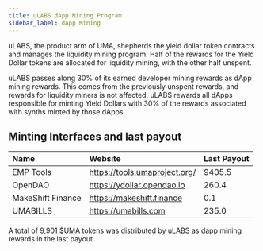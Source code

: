 ```yaml
---
title: uLABS dApp Mining Program
sidebar_label: dApp Mining
---
```


uLABS, the product arm of UMA, shepherds the yield dollar token contracts and manages the liquidity mining program. Half of the rewards for the Yield Dollar tokens are allocated for liquidity mining, with the other half unspent.

uLABS passes along 30% of its earned developer mining rewards as dApp mining rewards. This comes from the previously unspent rewards, and rewards for liquidity miners is not affected.
uLABS rewards all dApps responsible for minting Yield Dollars with 30% of the rewards associated with synths minted by those dApps.

## Minting Interfaces and last payout 

|Name| Website| Last Payout|
|:-------| :------| :-----------|
|EMP Tools| https://tools.umaproject.org/ | 9405.5
|OpenDAO| https://ydollar.opendao.io | 260.4
|MakeShift Finance| https://makeshift.finance | 0.1
|UMABILLS| https://umabills.com | 235.0

A total of 9,901 $UMA tokens was distributed by uLABS as dapp mining rewards in the last payout. 
